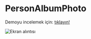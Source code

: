 # PersonAlbumPhoto
<p>Demoyu incelemek için: <a href="[https://www.w3schools.com](https://person-album-photo.vercel.app/)" target="_blank">tıklayın!</a></p>


![Ekran alıntısı](https://github.com/demirkolorg/PersonAlbumPhoto/assets/52527207/32c726c8-b5a0-45d5-b08c-edcaae35098d)
